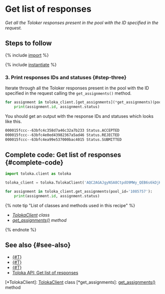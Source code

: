 # Get list of responses

_Get all the Toloker responses present in the pool with the ID specified in the request._

## Steps to follow

{% include [import](../_includes/recipes/import.md) %}

{% include [instantiate](../_includes/recipes/instantiate.md) %}

### 3. Print responses IDs and statuses {#step-three}

Iterate through all the Toloker responses present in the pool with the ID specified in the request calling the `get_assignments()` method.

```python
for assignment in toloka_client.[get_assignments](*get_assignments)(pool_id='1085757'):
    print(assignment.id, assignment.status)
```

You should get an output with the response IDs and statuses which looks like this.

```bash
000015fccc--63bfc4c358d7a46c32a7b233 Status.ACCEPTED
000015fccc--63bfc4e0ed43982367a5ad46 Status.REJECTED
000015fccc--63bfc4ea99e537000bac4015 Status.SUBMITTED
```

## Complete code: Get list of responses {#complete-code}

```python
import toloka.client as toloka

toloka_client = toloka.TolokaClient('AQC2AGAJgyNSA8CtpdO9MWy_QEB6s6kDjHUoElE', 'PRODUCTION')

for assignment in toloka_client.get_assignments(pool_id='1085757'):
    print(assignment.id, assignment.status)
```

{% note tip "List of classes and methods used in this recipe" %}

- _[TolokaClient](../reference/toloka.client.TolokaClient.md) class_
- _[get_assignments()](../reference/toloka.client.TolokaClient.get_assignments.md) method_

{% endnote %}

## See also {#see-also}

- [{#T}](../../guide/concepts/overview.md)
- [{#T}](./learn-basics.md)
- [{#T}](./use-cases.md)
- [Toloka API: Get list of responses](https://toloka.ai/docs/api/api-reference/#get-/assignments)

[*TolokaClient]: [TolokaClient](../reference/toloka.client.TolokaClient.md) class
[*get_assignments]: [get_assignments()](../reference/toloka.client.TolokaClient.get_assignments.md) method